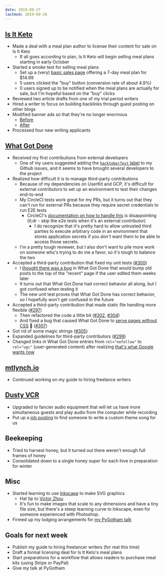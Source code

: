 ```yaml
---
date: 2019-09-27
lastmod: 2019-09-28
---
```


## [Is It Keto](https://isitketo.org)

- Made a deal with a meal plan author to license their content for sale on Is It Keto
  - If all goes according to plan, Is It Keto will begin selling meal plans starting in early October
- Started a smoke test for selling meal plans
  - Set up a (very) [basic sales page](http://isitketo.org/meal-plans/) offering a 7-day meal plan for $14.99
  - 5 users clicked the "buy" button (conversion rate of about 4.9%)
  - 0 users signed up to be notified when the meal plans are actually for sale, but I'm hopeful based on the "buy" clicks
- Reviewed two article drafts from one of my trial period writers
- Hired a writer to focus on building backlinks through guest posting on other blogs
- Modified banner ads so that they're no longer enormous
  - [Before](oAeqEDB.webp)
  - [After](O3VPlM1.webp)
- Processed four new writing applicants

## [What Got Done](https://whatgotdone.com)

- Received my first contributions from external developers
  - One of my users suggested adding the [`hacktoberfest` label](https://hacktoberfest.digitalocean.com/) to my Github issues, and it seems to have brought several developers to the project
- Realized how difficult it is to manage third-party contributions
  - Because of my dependencies on UserKit and GCP, it's difficult for external contributors to set up an environment to test their changes end-to-end
  - My CircleCI tests work great for my PRs, but it turns out that they can't run for external PRs because they require secret credentials to run E2E tests
    - CircleCI's [documentation on how to handle this](https://circleci.com/blog/managing-secrets-when-you-have-pull-requests-from-outside-contributors/) is disappointing (tl;dr - skip the e2e tests when it's an external contributor)
      - I do recognize that it's pretty hard to allow untrusted third parties to execute arbitrary code in an environment that stores application secrets if you _don't_ want them to be able to access those secrets.
  - I'm a pretty tough reviewer, but I also don't want to pile more work on someone who's trying to do me a favor, so it's tough to balance the two
- Accepted a third-party contribution that fixed my unit tests ([#300](https://github.com/mtlynch/whatgotdone/pull/300))
  - I [thought there was a bug](https://github.com/mtlynch/whatgotdone/issues/287) in What Got Done that would bump old posts to the top of the "recent" page if the user edited them weeks later
  - It turns out that What Got Done had correct behavior all along, but I got confused when testing it
  - The new unit test proves that What Got Done has correct behavior, so I hopefully won't get confused in the future
- Accepted a third-party contribution that made static file handling more flexible ([#297](https://github.com/mtlynch/whatgotdone/pull/297))
  - Then refactored the code a little bit ([#302](https://github.com/mtlynch/whatgotdone/pull/302), [#304](https://github.com/mtlynch/whatgotdone/pull/304))
  - And fixed a bug that caused What Got Done to [serve pages without CSS](rDZ0SKF.webp) 😬 ([#307](https://github.com/mtlynch/whatgotdone/pull/307))
- Got rid of some magic strings ([#305](https://github.com/mtlynch/whatgotdone/pull/305))
- Expanded guidelines for third-party contributors ([#299](https://github.com/mtlynch/whatgotdone/pull/299))
- Changed links in What Got Done entries from `rel="nofollow"` to `rel="ugc"` (user-generated content) after realizing [that's what Google wants now](https://webmasters.googleblog.com/2019/09/evolving-nofollow-new-ways-to-identify.html)

## [mtlynch.io](https://mtlynch.io)

- Continued working on my guide to hiring freelance writers

## [Dusty VCR](https://dustyvcr.com)

- Upgraded to fancier audio equipment that will let us have more simultaneous guests and play audio from the computer while recording
- Put up a [job posting](https://www.upwork.com/jobs/~0178938734d3c9f286) to find someone to write a custom theme song for us

## Beekeeping

- Tried to harvest honey, but it turned out there weren't enough full frames of honey
- Consolidated down to a single honey super for each hive in preparation for winter

## Misc

- Started learning to use [Inkscape](https://inkscape.org) to make SVG graphics
  - Hat tip to [Victor Zhou](https://victorzhou.com/blog/minify-svgs/)
  - It's fun to make images that scale to any dimensions and have a tiny file size, but there's a steep learning curve to Inkscape, even for someone experienced with Photoshop.
- Firmed up my lodging arrangements for [my PyGotham talk](https://2019.pygotham.org/talks/why-good-developers-write-bad-tests/)

## Goals for next week

- Publish my guide to hiring freelancer writers (for real this time)
- Draft a formal licensing deal for Is It Keto's meal plans
- Start preparations for a workflow that allows readers to purchase meal kits (using Stripe or PayPal)
- Give my talk at PyGotham
